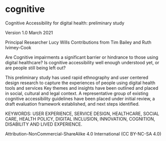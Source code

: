 # cognitive
Cognitive Accessibility for digital health: preliminary study
 
Version 1.0 March 2021

Principal Researcher Lucy Wills
Contributions from Tim Bailey and Ruth Ivimey-Cook
 
Are Cognitive impairments a significant barrier or hindrance to those using digital healthcare? Is cognitive accessibility well enough understood yet, or are people still being left out?

This preliminary study has used rapid ethnography and user centered design  research to capture the experiences of people using digital health tools and services
Key themes and insights have been outlined and placed in social, cultural and legal context. 
A representative group of existing cognitive accessibility guidelines have been placed under initial review, a draft evaluation framework established, and next steps identified.

KEYWORDS: USER EXPERIENCE, SERVICE DESIGN, HEALTHCARE, SOCIAL CARE, HEALTH POLICY, DIGITAL INCLUSION, INNOVATION, COGNITION, DISABILITY AND LIVED EXPERIENCE.
   
Attribution-NonCommercial-ShareAlike 4.0 International (CC BY-NC-SA 4.0)
